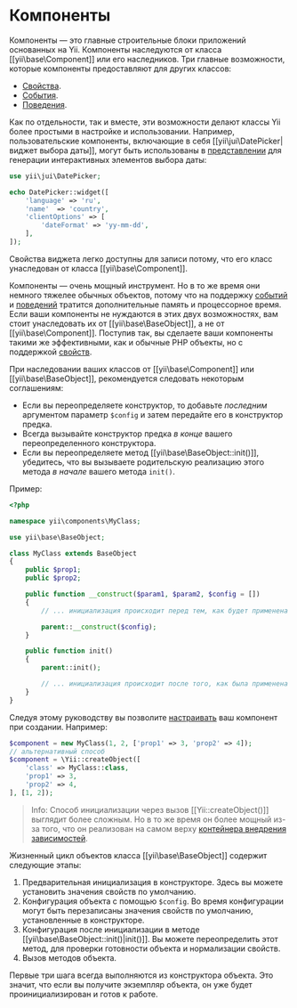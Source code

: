Компоненты
=========

Компоненты — это главные строительные блоки приложений основанных на Yii. Компоненты наследуются от класса
[[yii\base\Component]] или его наследников. Три главные возможности, которые компоненты предоставляют для других классов:

* [Свойства](concept-properties.md).
* [События](concept-events.md).
* [Поведения](concept-behaviors.md).

Как по отдельности, так и вместе, эти возможности делают классы Yii более простыми в настройке и использовании.
Например, пользовательские компоненты, включающие в себя [[yii\jui\DatePicker|виджет выбора даты]], могут быть
использованы в [представлении](structure-views.md) для генерации интерактивных элементов выбора даты:

```php
use yii\jui\DatePicker;

echo DatePicker::widget([
    'language' => 'ru',
    'name'  => 'country',
    'clientOptions' => [
        'dateFormat' => 'yy-mm-dd',
    ],
]);
```

Свойства виджета легко доступны для записи потому, что его класс унаследован от класса [[yii\base\Component]].

Компоненты — очень мощный инструмент. Но в то же время они немного тяжелее обычных объектов, потому что на поддержку
[событий](concept-events.md) и [поведений](concept-behaviors.md) тратится дополнительные память и процессорное время.
Если ваши компоненты не нуждаются в этих двух возможностях, вам стоит унаследовать их от [[yii\base\BaseObject]],
а не от [[yii\base\Component]]. Поступив так, вы сделаете ваши компоненты такими же эффективными, как и обычные PHP объекты,
но с поддержкой [свойств](concept-properties.md).

При наследовании ваших классов от [[yii\base\Component]] или [[yii\base\BaseObject]], рекомендуется следовать некоторым
соглашениям:

- Если вы переопределяете конструктор, то добавьте *последним* аргументом параметр `$config` и затем передайте его
  в конструктор предка.
- Всегда вызывайте конструктор предка *в конце* вашего переопределенного конструктора.
- Если вы переопределяете метод [[yii\base\BaseObject::init()]], убедитесь, что вы вызываете родительскую реализацию этого
  метода *в начале* вашего метода `init()`.

Пример:

```php
<?php

namespace yii\components\MyClass;

use yii\base\BaseObject;

class MyClass extends BaseObject
{
    public $prop1;
    public $prop2;

    public function __construct($param1, $param2, $config = [])
    {
        // ... инициализация происходит перед тем, как будет применена конфигурация.

        parent::__construct($config);
    }

    public function init()
    {
        parent::init();

        // ... инициализация происходит после того, как была применена конфигурация.
    }
}
```

Следуя этому руководству вы позволите [настраивать](concept-configurations.md) ваш компонент при создании. Например:

```php
$component = new MyClass(1, 2, ['prop1' => 3, 'prop2' => 4]);
// альтернативный способ
$component = \Yii::createObject([
    'class' => MyClass::class,
    'prop1' => 3,
    'prop2' => 4,
], [1, 2]);
```

> Info: Способ инициализации через вызов [[Yii::createObject()]] выглядит более сложным. Но в то же время он более
  мощный из-за того, что он реализован на самом верху [контейнера внедрения зависимостей](concept-di-container.md).

Жизненный цикл объектов класса [[yii\base\BaseObject]] содержит следующие этапы:

1. Предварительная инициализация в конструкторе. Здесь вы можете установить значения свойств по умолчанию.
2. Конфигурация объекта с помощью `$config`. Во время конфигурации могут быть перезаписаны значения свойств по умолчанию,
   установленные в конструкторе.
3. Конфигурация после инициализации в методе [[yii\base\BaseObject::init()|init()]]. Вы можете переопределить этот метод,
   для проверки готовности объекта и нормализации свойств.
4. Вызов методов объекта.

Первые три шага всегда выполняются из конструктора объекта. Это значит, что если вы получите экземпляр объекта, он уже
будет проинициализирован и готов к работе.
